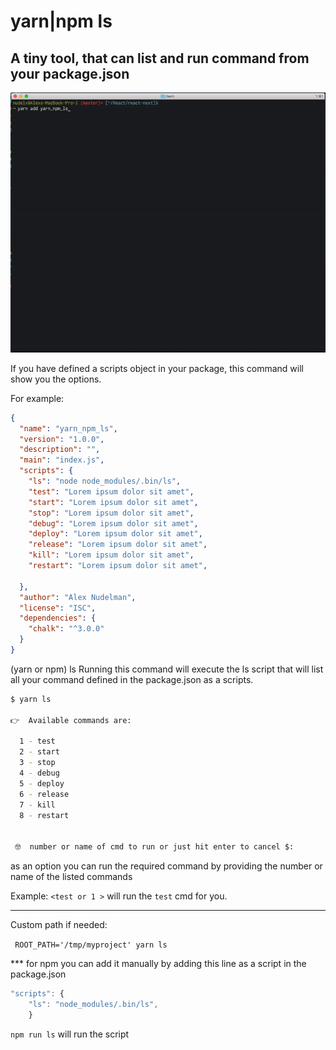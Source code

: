 # yarn|npm ls 
## A tiny tool, that can list and run command from your package.json 


<p align="center">
<img style="max-width: 100%; margin-right: auto;  margin-left: auto; " src="https://raw.githubusercontent.com/nudelx/yarn-npm-ls/master/demo.gif" ></p>



If you have defined a scripts object in your package, this command will show you the options. 

For example:

```json
{
  "name": "yarn_npm_ls",
  "version": "1.0.0",
  "description": "",
  "main": "index.js",
  "scripts": {
    "ls": "node node_modules/.bin/ls",
    "test": "Lorem ipsum dolor sit amet",
    "start": "Lorem ipsum dolor sit amet",
    "stop": "Lorem ipsum dolor sit amet",
    "debug": "Lorem ipsum dolor sit amet",
    "deploy": "Lorem ipsum dolor sit amet",
    "release": "Lorem ipsum dolor sit amet",
    "kill": "Lorem ipsum dolor sit amet",
    "restart": "Lorem ipsum dolor sit amet",

  },
  "author": "Alex Nudelman",
  "license": "ISC",
  "dependencies": {
    "chalk": "^3.0.0"
  }
}

```
(yarn or npm) ls
Running this command will execute the ls script that will list all your command defined in the package.json as a scripts.


```bash 
$ yarn ls 

👉  Available commands are:

  1 - test
  2 - start
  3 - stop
  4 - debug
  5 - deploy
  6 - release
  7 - kill
  8 - restart


 🤓  number or name of cmd to run or just hit enter to cancel $: 

```

as an option you can run the required command by providing the number or name of the listed commands

Example: `<test or 1 >` will run the `test` cmd for you. 

---
Custom path if needed: 

 ` ROOT_PATH='/tmp/myproject' yarn ls`

*** for npm you can add it manually by adding this line as a script in the package.json

```javascript
"scripts": {
    "ls": "node_modules/.bin/ls",
    }
```
`npm run ls` will run the script 